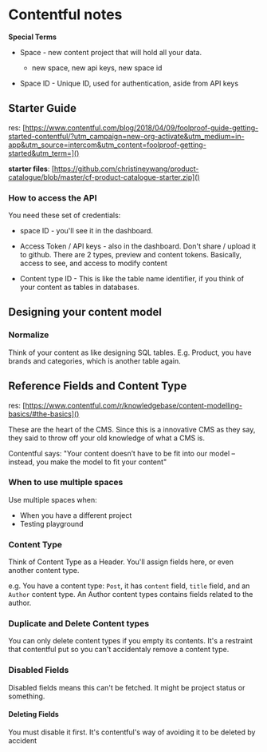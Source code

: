 # Contentful notes

**Special Terms**

- Space - new content project that will hold all your data.

  - new space, new api keys, new space id

- Space ID - Unique ID, used for authentication, aside from API keys

## Starter Guide

res: [https://www.contentful.com/blog/2018/04/09/foolproof-guide-getting-started-contentful/?utm_campaign=new-org-activate&utm_medium=in-app&utm_source=intercom&utm_content=foolproof-getting-started&utm_term=]()

**starter files**: [https://github.com/christineywang/product-catalogue/blob/master/cf-product-catalogue-starter.zip]()

### How to access the API

You need these set of credentials:

- space ID - you'll see it in the dashboard.

- Access Token / API keys - also in the dashboard. Don't share / upload it to github. There are 2 types, preview and content tokens. Basically, access to see, and access to modify content

- Content type ID - This is like the table name identifier, if you think of your content as tables in databases.

## Designing your content model

### Normalize

Think of your content as like designing SQL tables. E.g. Product, you have brands and categories, which is another table again.

## Reference Fields and Content Type

res: [https://www.contentful.com/r/knowledgebase/content-modelling-basics/#the-basics]()

These are the heart of the CMS. Since this is a innovative CMS as they say, they said to throw off your old knowledge of what a CMS is.

Contentful says: "Your content doesn’t have to be fit into our model – instead, you make the model to fit your content"

### When to use multiple spaces

Use multiple spaces when:

- When you have a different project
- Testing playground

### Content Type

Think of Content Type as a Header. You'll assign fields here, or even another content type.

e.g. You have a content type: `Post`, it has `content` field, `title` field, and an `Author` content type. An Author content types contains fields related to the author.

### Duplicate and Delete Content types

You can only delete content types if you empty its contents. It's a restraint that contentful put so you can't accidentaly remove a content type.

### Disabled Fields

Disabled fields means this can't be fetched. It might be project status or something.

#### Deleting Fields

You must disable it first. It's contentful's way of avoiding it to be deleted by accident
